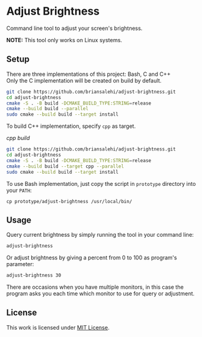 # Adjust Brightness

Command line tool to adjust your screen's brightness.

**NOTE:** This tool only works on Linux systems.

## Setup

There are three implementations of this project: Bash, C and C++  
Only the C implementation will be created on build by default.  

```sh
git clone https://github.com/briansalehi/adjust-brightness.git
cd adjust-brightness
cmake -S . -B build -DCMAKE_BUILD_TYPE:STRING=release
cmake --build build --parallel
sudo cmake --build build --target install
```

To build C++ implementation, specify `cpp` as target.

*cpp build*
```sh
git clone https://github.com/briansalehi/adjust-brightness.git
cd adjust-brightness
cmake -S . -B build -DCMAKE_BUILD_TYPE:STRING=release
cmake --build build --target cpp --parallel
sudo cmake --build build --target install
```

To use Bash implementation, just copy the script in `prototype` directory
into your `PATH`:

```
cp prototype/adjust-brightness /usr/local/bin/
```

## Usage

Query current brightness by simply running the tool in your command line:

```sh
adjust-brightness
```

Or adjust brightness by giving a percent from 0 to 100 as program's parameter:

```sh
adjust-brightness 30
```

There are occasions when you have multiple monitors, in this case the program
asks you each time which monitor to use for query or adjustment.

## License

This work is licensed under [MIT License](LICENSE.md).
